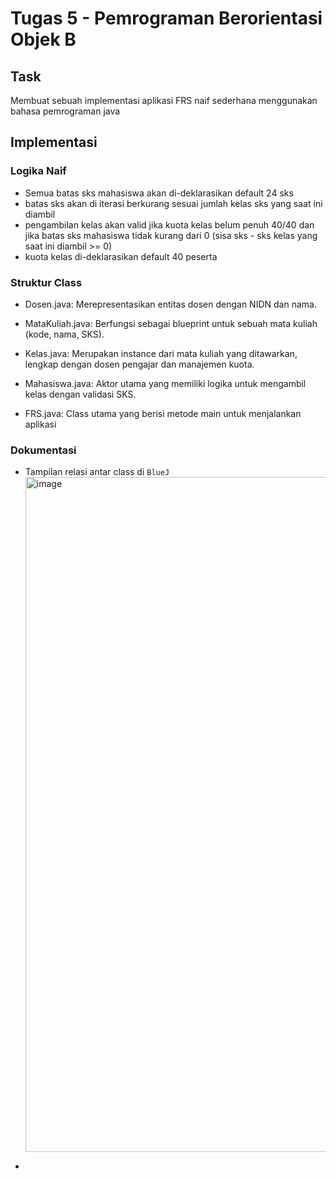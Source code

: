 # Tugas 5 - Pemrograman Berorientasi Objek B

## Task
Membuat sebuah implementasi aplikasi FRS naif sederhana menggunakan bahasa pemrograman java

## Implementasi

### Logika Naif
- Semua batas sks mahasiswa akan di-deklarasikan default 24 sks
- batas sks akan di iterasi berkurang sesuai jumlah kelas sks yang saat ini diambil
- pengambilan kelas akan valid jika kuota kelas belum penuh 40/40 dan jika batas sks mahasiswa tidak kurang dari 0 (sisa sks - sks kelas yang saat ini diambil >= 0)
- kuota kelas di-deklarasikan default 40 peserta
  
### Struktur Class
- Dosen.java: Merepresentasikan entitas dosen dengan NIDN dan nama.

- MataKuliah.java: Berfungsi sebagai blueprint untuk sebuah mata kuliah (kode, nama, SKS).

- Kelas.java: Merupakan instance dari mata kuliah yang ditawarkan, lengkap dengan dosen pengajar dan manajemen kuota.

- Mahasiswa.java: Aktor utama yang memiliki logika untuk mengambil kelas dengan validasi SKS.

- FRS.java: Class utama yang berisi metode main untuk menjalankan aplikasi
  
### Dokumentasi
- Tampilan relasi antar class di `BlueJ`
  <img width="1920" height="1080" alt="image" src="https://github.com/user-attachments/assets/4047e26e-7e44-4010-96fc-baf25eb2cc00" />

- 





